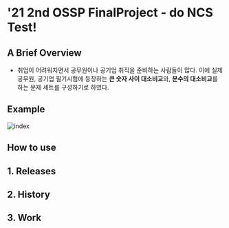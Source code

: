 # '21 2nd OSSP FinalProject - do NCS Test!

## A Brief Overview

-   취업이 어려워지면서 공무원이나 공기업 취직을 준비하는 사람들이 많다. 이에 실제 공무원, 공기업 필기시험에 등장하는 **큰 숫자 사이 대소비교**와, **분수의 대소비교**를 하는 문제 세트를 구성하기로 하였다. 

## Example

![index](https://user-images.githubusercontent.com/92297642/143668409-891644a7-a3b8-4517-9ef1-e90029443892.jpg)


## How to use


## 1. Releases


## 2. History


## 3. Work


